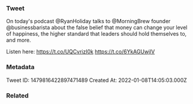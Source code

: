 ### Tweet
On today's podcast @RyanHoliday talks to @MorningBrew founder @businessbarista about the false belief that money can change your level of happiness, the higher standard that leaders should hold themselves to, and more. 

Listen here: https://t.co/UQCvrizI0k https://t.co/6YkAGUwjlV

### Metadata
Tweet ID: 1479816422897471489
Created At: 2022-01-08T14:05:03.000Z

### Related

